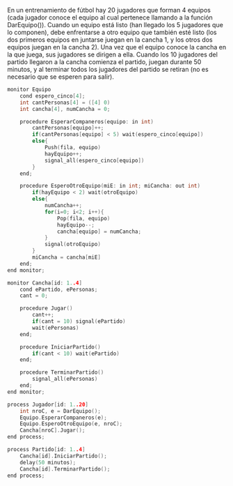 En un entrenamiento de fútbol hay 20 jugadores que forman 4 equipos (cada jugador conoce el equipo al cual pertenece llamando a la función DarEquipo()). Cuando un equipo está listo (han llegado los 5 jugadores que lo componen), debe enfrentarse a otro equipo que también esté listo (los dos primeros equipos en juntarse juegan en la cancha 1, y los otros dos equipos juegan en la cancha 2). Una vez que el equipo conoce la cancha en la que juega, sus jugadores se dirigen a ella. Cuando los 10 jugadores del partido llegaron a la cancha comienza el partido, juegan durante 50 minutos, y al terminar todos los jugadores del partido se retiran (no es necesario que se esperen para salir).

````C
monitor Equipo
    cond espero_cinco[4];
    int cantPersonas[4] = ([4] 0)
    int cancha[4], numCancha = 0;

    procedure EsperarCompaneros(equipo: in int)
        cantPersonas[equipo]++;
        if(cantPersonas[equipo] < 5) wait(espero_cinco[equipo])
        else{
            Push(fila, equipo)
            hayEquipo++;
            signal_all(espero_cinco[equipo])
        }
    end;

    procedure EsperoOtroEquipo(miE: in int; miCancha: out int)
        if(hayEquipo < 2) wait(otroEquipo)
        else{
            numCancha++;
            for(i=0; i<2; i++){
                Pop(fila, equipo)
                hayEquipo--;
                cancha[equipo] = numCancha;
            }
            signal(otroEquipo)
        }
        miCancha = cancha[miE]
    end;
end monitor;

monitor Cancha[id: 1..4]
    cond ePartido, ePersonas;
    cant = 0;

    procedure Jugar()
        cant++;
        if(cant = 10) signal(ePartido)
        wait(ePersonas)
    end;

    procedure IniciarPartido()
        if(cant < 10) wait(ePartido)
    end;

    procedure TerminarPartido()
        signal_all(ePersonas)
    end;
end monitor;

process Jugador[id: 1..20]
    int nroC, e = DarEquipo();
    Equipo.EsperarCompaneros(e);
    Equipo.EsperoOtroEquipo(e, nroC);
    Cancha[nroC].Jugar();
end process;

process Partido[id: 1..4]
    Cancha[id].IniciarPartido();
    delay(50 minutos);
    Cancha[id].TerminarPartido();
end process;
````